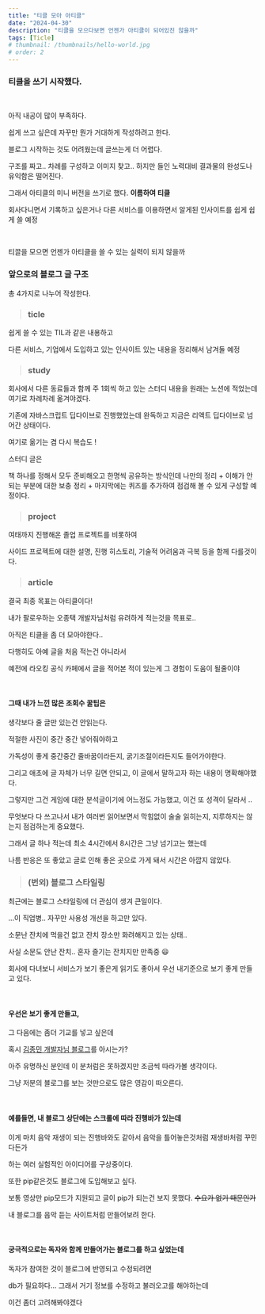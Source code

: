 ```yaml
---
title: "티클 모아 아티클"
date: "2024-04-30"
description: "티클을 모으다보면 언젠가 아티클이 되어있진 않을까"
tags: [Ticle]
# thumbnail: /thumbnails/hello-world.jpg
# order: 2
---
```


### 티클을 쓰기 시작했다.

<br />

아직 내공이 많이 부족하다.

쉽게 쓰고 싶은데 자꾸만 뭔가 거대하게 작성하려고 한다.

블로그 시작하는 것도 어려웠는데 글쓰는게 더 어렵다.

구조를 짜고.. 차례를 구성하고 이미지 찾고.. 하지만 들인 노력대비 결과물의 완성도나 유익함은 떨어진다.

그래서 아티클의 미니 버전을 쓰기로 했다. <strong>이름하여 티클</strong>

회사다니면서 기록하고 싶은거나 다른 서비스를 이용하면서 알게된 인사이트를 쉽게 쉽게 쓸 예정

<br />

티끌을 모으면 언젠가 아티클을 쓸 수 있는 실력이 되지 않을까

### 앞으로의 블로그 글 구조

총 4가지로 나누어 작성한다.

> ### ticle

쉽게 쓸 수 있는 TIL과 같은 내용하고

다른 서비스, 기업에서 도입하고 있는 인사이트 있는 내용을 정리해서 남겨둘 예정

> ### study

회사에서 다른 동료들과 함께 주 1회씩 하고 있는 스터디 내용을 원래는 노션에 적었는데 여기로 차례차례 옮겨야겠다.

기존에 자바스크립트 딥다이브로 진행했었는데 완독하고 지금은 리액트 딥다이브로 넘어간 상태이다.

여기로 옮기는 겸 다시 복습도 !

스터디 글은

책 하나를 정해서 모두 준비해오고 한명씩 공유하는 방식인데 나만의 정리 + 이해가 안되는 부분에 대한 보충 정리 + 마지막에는 퀴즈를 추가하여 점검해 볼 수 있게 구성할 예정이다.

> ### project

여태까지 진행해온 졸업 프로젝트를 비롯하여

사이드 프로젝트에 대한 설명, 진행 히스토리, 기술적 어려움과 극복 등을 함께 다를것이다.

> ### article

결국 최종 목표는 아티클이다!

내가 팔로우하는 오종택 개발자님처럼 유려하게 적는것을 목표로..

아직은 티클을 좀 더 모아야한다..

다행히도 아예 글을 처음 적는건 아니라서

예전에 라오킹 공식 카페에서 글을 적어본 적이 있는게 그 경험이 도움이 될줄이야

<br />

#### 그때 내가 느낀 많은 조회수 꿀팁은

생각보다 줄 글만 있는건 안읽는다.

적절한 사진이 중간 중간 넣어줘야하고

가독성이 좋게 중간중간 줄바꿈이라든지, 굵기조절이라든지도 들어가야한다.

그리고 애초에 글 자체가 너무 길면 안되고, 이 글에서 말하고자 하는 내용이 명확해야했다.

그렇지만 그건 게임에 대한 분석글이기에 어느정도 가능했고, 이건 또 성격이 달라서 ..

무엇보다 다 쓰고나서 내가 여러번 읽어보면서 막힘없이 술술 읽히는지, 지루하지는 않는지 점검하는게 중요했다.

그래서 글 하나 적는데 최소 4시간에서 8시간은 그냥 넘기고는 했는데

나름 반응은 또 좋았고 글로 인해 좋은 곳으로 가게 돼서 시간은 아깝지 않았다.

> ### (번외) 블로그 스타일링

최근에는 블로그 스타일링에 더 관심이 생겨 큰일이다.

...이 직업병.. 자꾸만 사용성 개선을 하고만 있다.

소문난 잔치에 먹을건 없고 잔치 장소만 화려해지고 있는 상태..

사실 소문도 안난 잔치.. 혼자 즐기는 잔치지만 만족중 😃

회사에 다녀보니 서비스가 보기 좋은게 읽기도 좋아서 우선 내기준으로 보기 좋게 만들고 있다.

<br/>

#### 우선은 보기 좋게 만들고,

그 다음에는 좀더 기교를 넣고 싶은데

혹시 [김종민 개발자님 블로그](https://blog.cmiscm.com/?page_id=5945)를 아시는가?

아주 유명하신 분인데 이 분처럼은 못하겠지만 조금씩 따라가볼 생각이다.

그냥 저분의 블로그를 보는 것만으로도 많은 영감이 떠오른다.

<br/>

#### 예를들면, 내 블로그 상단에는 스크롤에 따라 진행바가 있는데

이게 마치 음악 재생이 되는 진행바와도 같아서 음악을 틀어놓은것처럼 재생바처럼 꾸민다든가

하는 여러 실험적인 아이디어를 구상중이다.

또한 pip같은것도 블로그에 도입해보고 싶다.

보통 영상만 pip모드가 지원되고 글이 pip가 되는건 보지 못했다. ~~수요가 없기 때문인가~~

내 블로그를 음악 듣는 사이트처럼 만들어보려 한다.

<br/>

#### 궁극적으로는 독자와 함께 만들어가는 블로그를 하고 싶었는데

독자가 참여한 것이 블로그에 반영되고 수정되려면

db가 필요하다... 그래서 거기 정보를 수정하고 불러오고를 해야하는데

이건 좀더 고려해봐야겠다
